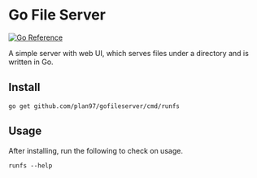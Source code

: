 # Go File Server
[![Go Reference](https://pkg.go.dev/badge/github.com/plan97/gofileserver.svg)](https://pkg.go.dev/github.com/plan97/gofileserver)

A simple server with web UI, which serves files under a directory and is written in Go.

## Install

```
go get github.com/plan97/gofileserver/cmd/runfs
```

## Usage

After installing, run the following to check on usage.
```
runfs --help
```